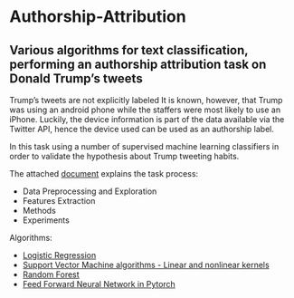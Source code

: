 # Authorship-Attribution
## Various algorithms for text classification, performing an authorship attribution task on Donald Trump’s tweets 

Trump’s tweets are not explicitly labeled It is known, however, that Trump was using an android phone while the staffers were most likely to use an iPhone. 
Luckily, the device information is part of the data available via the Twitter API, hence the device used can be used as an authorship label. 

In this task using a number of supervised machine learning classifiers in order to validate the hypothesis about Trump tweeting habits.

The attached [document](https://github.com/morkertis/Authorship-Attribution/blob/master/Authorship%20Attribution.pdf) explains the task process:
- Data Preprocessing and Exploration
- Features Extraction
- Methods
- Experiments

Algorithms:
- [Logistic Regression](http://scikit-learn.org/stable/modules/generated/sklearn.linear_model.LogisticRegression.html#sklearn.linear_model.LogisticRegression) 
- [Support Vector Machine algorithms - Linear and nonlinear kernels](http://scikit-learn.org/stable/modules/generated/sklearn.svm.SVC.html#sklearn.svm.SVC)
- [Random Forest](https://scikit-learn.org/stable/modules/generated/sklearn.ensemble.RandomForestClassifier.html)
- [Feed Forward Neural Network in Pytorch](https://pytorch.org/tutorials/beginner/pytorch_with_examples.html)
